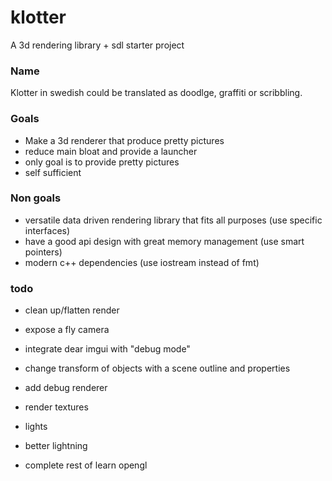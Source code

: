 # klotter

A 3d rendering library + sdl starter project

### Name

Klotter in swedish could be translated as doodlge, graffiti or scribbling.


### Goals
* Make a 3d renderer that produce pretty pictures
* reduce main bloat and provide a launcher
* only goal is to provide pretty pictures
* self sufficient


### Non goals
* versatile data driven rendering library that fits all purposes (use specific interfaces)
* have a good api design with great memory management (use smart pointers)
* modern c++ dependencies (use iostream instead of fmt)

### todo

* clean up/flatten render
* expose a fly camera
* integrate dear imgui with "debug mode"
* change transform of objects with a scene outline and properties
* add debug renderer
* render textures
* lights
* better lightning

* complete rest of learn opengl
